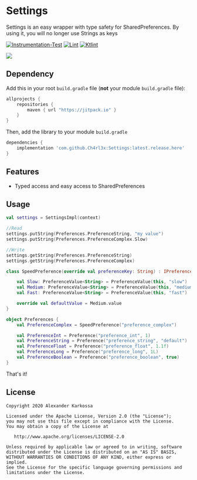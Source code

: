 # Settings
Settings is an easy wrapper with type safety for SharedPreferences. By using it, you will no longer use Strings as keys

<a href="https://github.com/Ch4rl3x/Settings/actions?query=workflow%3AInstrumentation-Test"><img src="https://github.com/Ch4rl3x/Settings/workflows/Instrumentation-Test/badge.svg" alt="Instrumentation-Test"></a>
<a href="https://github.com/Ch4rl3x/Settings/actions?query=workflow%3ALint"><img src="https://github.com/Ch4rl3x/Settings/workflows/Lint/badge.svg" alt="Lint"></a>
<a href="https://github.com/Ch4rl3x/Settings/actions?query=workflow%3AKtlint"><img src="https://github.com/Ch4rl3x/Settings/workflows/Ktlint/badge.svg" alt="Ktlint"></a>

[![](https://jitpack.io/v/Ch4rl3x/Settings.svg)](https://jitpack.io/#Ch4rl3x/Settings)

## Dependency

Add this in your root `build.gradle` file (**not** your module `build.gradle` file):

```gradle
allprojects {
	repositories {
        maven { url "https://jitpack.io" }
    }
}
```

Then, add the library to your module `build.gradle`
```gradle
dependencies {
    implementation 'com.github.Ch4rl3x:Settings:latest.release.here'
}
```

## Features
- Typed access and easy access to SharedPreferences

## Usage

```kotlin
val settings = SettingsImpl(context)

//Read
settings.putString(Preferences.PreferenceString, "my value")
settings.putString(Preferences.PreferenceComplex.Slow)

//Write
settings.getString(Preferences.PreferenceString)
settings.getString(Preferences.PreferenceComplex)
```

```kotlin
class SpeedPreference(override val preferenceKey: String) : IPreference<String> {

    val Slow: PreferenceValue<String> = PreferenceValue(this, "slow")
    val Medium: PreferenceValue<String> = PreferenceValue(this, "medium")
    val Fast: PreferenceValue<String> = PreferenceValue(this, "fast")

    override val defaultValue = Medium.value
}
```

```kotlin
object Preferences {
    val PreferenceComplex = SpeedPreference("preference_complex")

    val PreferenceInt = Preference("preference_int", 1)
    val PreferenceString = Preference("preference_string", "default")
    val PreferenceFloat = Preference("preference_float", 1.1f)
    val PreferenceLong = Preference("preference_long", 1L)
    val PreferenceBoolean = Preference("preference_boolean", true)
}
```

That's it!

License
--------

    Copyright 2020 Alexander Karkossa

    Licensed under the Apache License, Version 2.0 (the "License");
    you may not use this file except in compliance with the License.
    You may obtain a copy of the License at

       http://www.apache.org/licenses/LICENSE-2.0

    Unless required by applicable law or agreed to in writing, software
    distributed under the License is distributed on an "AS IS" BASIS,
    WITHOUT WARRANTIES OR CONDITIONS OF ANY KIND, either express or implied.
    See the License for the specific language governing permissions and
    limitations under the License.
